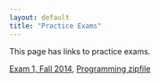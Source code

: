 ```yaml
---
layout: default
title: "Practice Exams"
---
```


This page has links to practice exams.

[Exam 1, Fall 2014](cs201-fall2014-exam1.pdf), [Programming zipfile](CS201_Exam01.zip)
